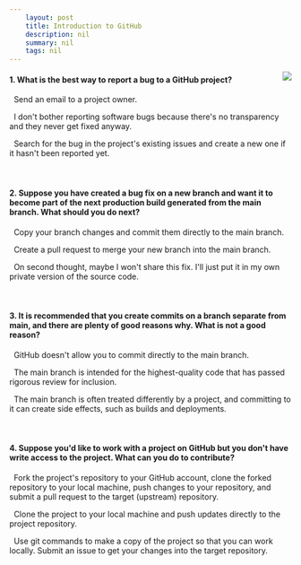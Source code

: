 ```yaml
---
    layout: post
    title: Introduction to GitHub 
    description: nil
    summary: nil
    tags: nil
---
```



 <a target="_blank" href="https://docs.microsoft.com/en-us/learn/modules/introduction-to-github/4-knowledge-check/"><i class="fas fa-external-link-alt"></i> </a>
 <img align="right" src="https://docs.microsoft.com/en-us/learn/achievements/github/introduction-to-github.svg">
####  1. What is the best way to report a bug to a GitHub project?


<i class='far fa-square'></i> &nbsp;&nbsp;Send an email to a project owner.

<i class='far fa-square'></i> &nbsp;&nbsp;I don't bother reporting software bugs because there's no transparency and they never get fixed anyway.

<i class='fas fa-check-square' style='color: Dodgerblue;'></i> &nbsp;&nbsp;Search for the bug in the project's existing issues and create a new one if it hasn't been reported yet.
<br />
<br />
<br />

####  2. Suppose you have created a bug fix on a new branch and want it to become part of the next production build generated from the main branch. What should you do next?


<i class='far fa-square'></i> &nbsp;&nbsp;Copy your branch changes and commit them directly to the main branch.

<i class='fas fa-check-square' style='color: Dodgerblue;'></i> &nbsp;&nbsp;Create a pull request to merge your new branch into the main branch.

<i class='far fa-square'></i> &nbsp;&nbsp;On second thought, maybe I won't share this fix. I'll just put it in my own private version of the source code.
<br />
<br />
<br />

####  3. It is recommended that you create commits on a branch separate from main, and there are plenty of good reasons why. What is not a good reason?


<i class='fas fa-check-square' style='color: Dodgerblue;'></i> &nbsp;&nbsp;GitHub doesn't allow you to commit directly to the main branch.

<i class='far fa-square'></i> &nbsp;&nbsp;The main branch is intended for the highest-quality code that has passed rigorous review for inclusion.

<i class='far fa-square'></i> &nbsp;&nbsp;The main branch is often treated differently by a project, and committing to it can create side effects, such as builds and deployments.
<br />
<br />
<br />

####  4. Suppose you'd like to work with a project on GitHub but you don't have write access to the project. What can you do to contribute?


<i class='fas fa-check-square' style='color: Dodgerblue;'></i> &nbsp;&nbsp;Fork the project's repository to your GitHub account, clone the forked repository to your local machine, push changes to your repository, and submit a pull request to the target (upstream) repository.

<i class='far fa-square'></i> &nbsp;&nbsp;Clone the project to your local machine and push updates directly to the project repository.

<i class='far fa-square'></i> &nbsp;&nbsp;Use git commands to make a copy of the project so that you can work locally. Submit an issue to get your changes into the target repository.
<br />
<br />
<br />
